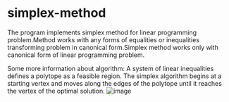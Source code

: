 # simplex-method

The program implements simplex method for linear programming problem.Method works with any forms of equalities or inequalities transforming problem in canonical form.Simplex method works only with canonical form of linear programming problem.  

Some more information about algorithm:
A system of linear inequalities defines a polytope as a feasible region. The simplex algorithm begins at a starting vertex and moves along the edges of the polytope until it reaches the vertex of the optimal solution.
![image](https://github.com/user-attachments/assets/6235584b-3d77-4cc2-8d43-394902e8cfe9)

